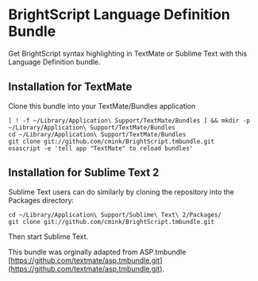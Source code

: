 BrightScript Language Definition Bundle
=======================================

Get BrightScript syntax highlighting in TextMate or Sublime Text with this Language Definition bundle.

Installation for TextMate
-------------------------

Clone this bundle into your TextMate/Bundles application 

    [ ! -f ~/Library/Application\ Support/TextMate/Bundles ] && mkdir -p ~/Library/Application\ Support/TextMate/Bundles
    cd ~/Library/Application\ Support/TextMate/Bundles
    git clone git://github.com/cmink/BrightScript.tmbundle.git
    osascript -e 'tell app "TextMate" to reload bundles'

Installation for Sublime Text 2
-------------------------------

Sublime Text users can do similarly by cloning the repository into the Packages directory:

    cd ~/Library/Application\ Support/Sublime\ Text\ 2/Packages/
    git clone git://github.com/cmink/BrightScript.tmbundle.git

Then start Sublime Text.

This bundle was orginally adapted from ASP.tmbundle [https://github.com/textmate/asp.tmbundle.git](https://github.com/textmate/asp.tmbundle.git).
